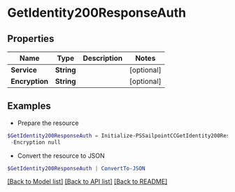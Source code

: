 # GetIdentity200ResponseAuth
## Properties

Name | Type | Description | Notes
------------ | ------------- | ------------- | -------------
**Service** | **String** |  | [optional] 
**Encryption** | **String** |  | [optional] 

## Examples

- Prepare the resource
```powershell
$GetIdentity200ResponseAuth = Initialize-PSSailpointCCGetIdentity200ResponseAuth  -Service null `
 -Encryption null
```

- Convert the resource to JSON
```powershell
$GetIdentity200ResponseAuth | ConvertTo-JSON
```

[[Back to Model list]](../README.md#documentation-for-models) [[Back to API list]](../README.md#documentation-for-api-endpoints) [[Back to README]](../README.md)

